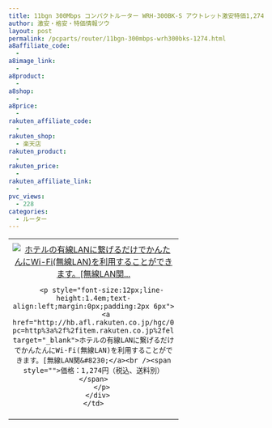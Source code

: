 ```yaml
---
title: 11bgn 300Mbps コンパクトルーター WRH-300BK-S アウトレット激安特価1,274円！
author: 激安・格安・特価情報ツウ
layout: post
permalink: /pcparts/router/11bgn-300mbps-wrh300bks-1274.html
a8affiliate_code:
  - 
a8image_link:
  - 
a8product:
  - 
a8shop:
  - 
a8price:
  - 
rakuten_affiliate_code:
  - 
rakuten_shop:
  - 楽天店
rakuten_product:
  - 
rakuten_price:
  - 
rakuten_affiliate_link:
  - 
pvc_views:
  - 228
categories:
  - ルーター
---
```

<table border="0" cellpadding="0" cellspacing="0">
  <tr>
    <td valign="top">
      <div style="border:1px none;margin:0px;padding:6px 0px;width:320px;text-align:center;float:left">
        <a href="http://hb.afl.rakuten.co.jp/hgc/03dad0a3.8366a82c.03dad0a4.f334497d/?pc=http%3a%2f%2fitem.rakuten.co.jp%2felecom%2f4953103417540%2f%3fscid%3daf_link_tbl&m=http%3a%2f%2fm.rakuten.co.jp%2felecom%2fi%2f10027337%2f" target="_blank"><img src="http://hbb.afl.rakuten.co.jp/hgb/?pc=http%3a%2f%2fthumbnail.image.rakuten.co.jp%2f%400_mall%2felecom%2fcabinet%2f200_19%2fwrh-300bk-s_03.jpg%3f_ex%3d300x300&m=http%3a%2f%2fthumbnail.image.rakuten.co.jp%2f%400_mall%2felecom%2fcabinet%2f200_19%2fwrh-300bk-s_03.jpg" alt="ホテルの有線LANに繋げるだけでかんたんにWi-Fi(無線LAN)を利用することができます。[無線LAN関..." border="0" style="margin:0px;padding:0px" /></a> 
        
        <p style="font-size:12px;line-height:1.4em;text-align:left;margin:0px;padding:2px 6px">
          <a href="http://hb.afl.rakuten.co.jp/hgc/03dad0a3.8366a82c.03dad0a4.f334497d/?pc=http%3a%2f%2fitem.rakuten.co.jp%2felecom%2f4953103417540%2f%3fscid%3daf_link_tbl&m=http%3a%2f%2fm.rakuten.co.jp%2felecom%2fi%2f10027337%2f" target="_blank">ホテルの有線LANに繋げるだけでかんたんにWi-Fi(無線LAN)を利用することができます。[無線LAN関&#8230;</a><br /><span style="">価格：1,274円（税込、送料別）</span>
        </p>
      </div>
    </td>
  </tr>
</table>